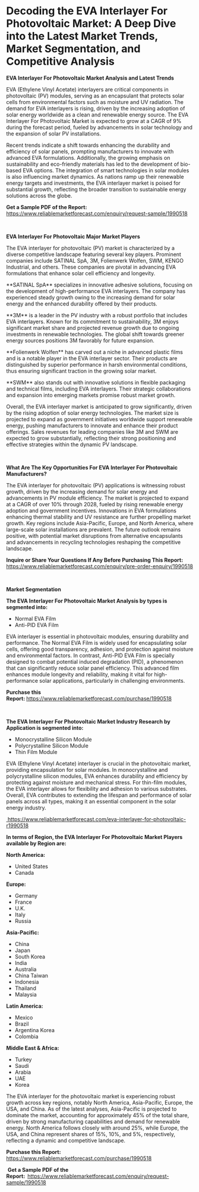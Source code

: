 <p><h1>Decoding the EVA Interlayer For Photovoltaic Market: A Deep Dive into the Latest Market Trends, Market Segmentation, and Competitive Analysis</h1></p><p><strong>EVA Interlayer For Photovoltaic Market Analysis and Latest Trends</strong></p>
<p><p>EVA (Ethylene Vinyl Acetate) interlayers are critical components in photovoltaic (PV) modules, serving as an encapsulant that protects solar cells from environmental factors such as moisture and UV radiation. The demand for EVA interlayers is rising, driven by the increasing adoption of solar energy worldwide as a clean and renewable energy source. The EVA Interlayer For Photovoltaic Market is expected to grow at a CAGR of 9% during the forecast period, fueled by advancements in solar technology and the expansion of solar PV installations.</p><p>Recent trends indicate a shift towards enhancing the durability and efficiency of solar panels, prompting manufacturers to innovate with advanced EVA formulations. Additionally, the growing emphasis on sustainability and eco-friendly materials has led to the development of bio-based EVA options. The integration of smart technologies in solar modules is also influencing market dynamics. As nations ramp up their renewable energy targets and investments, the EVA interlayer market is poised for substantial growth, reflecting the broader transition to sustainable energy solutions across the globe.</p></p>
<p><strong>Get a Sample PDF of the Report:&nbsp;</strong> <a href="https://www.reliablemarketforecast.com/enquiry/request-sample/1990518?utm_campaign=3284&utm_medium=2&utm_source=Github&utm_content=ia&utm_term=15042025&utm_id=eva-interlayer-for-photovoltaic">https://www.reliablemarketforecast.com/enquiry/request-sample/1990518</a></p>
<p>&nbsp;</p>
<p><strong>EVA Interlayer For Photovoltaic Major Market Players</strong></p>
<p><p>The EVA interlayer for photovoltaic (PV) market is characterized by a diverse competitive landscape featuring several key players. Prominent companies include SATINAL SpA, 3M, Folienwerk Wolfen, SWM, KENGO Industrial, and others. These companies are pivotal in advancing EVA formulations that enhance solar cell efficiency and longevity.</p><p>**SATINAL SpA** specializes in innovative adhesive solutions, focusing on the development of high-performance EVA interlayers. The company has experienced steady growth owing to the increasing demand for solar energy and the enhanced durability offered by their products.</p><p>**3M** is a leader in the PV industry with a robust portfolio that includes EVA interlayers. Known for its commitment to sustainability, 3M enjoys significant market share and projected revenue growth due to ongoing investments in renewable technologies. The global shift towards greener energy sources positions 3M favorably for future expansion.</p><p>**Folienwerk Wolfen** has carved out a niche in advanced plastic films and is a notable player in the EVA interlayer sector. Their products are distinguished by superior performance in harsh environmental conditions, thus ensuring significant traction in the growing solar market.</p><p>**SWM** also stands out with innovative solutions in flexible packaging and technical films, including EVA interlayers. Their strategic collaborations and expansion into emerging markets promise robust market growth.</p><p>Overall, the EVA interlayer market is anticipated to grow significantly, driven by the rising adoption of solar energy technologies. The market size is projected to expand as government initiatives worldwide support renewable energy, pushing manufacturers to innovate and enhance their product offerings. Sales revenues for leading companies like 3M and SWM are expected to grow substantially, reflecting their strong positioning and effective strategies within the dynamic PV landscape.</p></p>
<p>&nbsp;</p>
<p><strong>What Are The Key Opportunities For EVA Interlayer For Photovoltaic Manufacturers?</strong></p>
<p><p>The EVA interlayer for photovoltaic (PV) applications is witnessing robust growth, driven by the increasing demand for solar energy and advancements in PV module efficiency. The market is projected to expand at a CAGR of over 10% through 2028, fueled by rising renewable energy adoption and government incentives. Innovations in EVA formulations enhancing thermal stability and UV resistance are further propelling market growth. Key regions include Asia-Pacific, Europe, and North America, where large-scale solar installations are prevalent. The future outlook remains positive, with potential market disruptions from alternative encapsulants and advancements in recycling technologies reshaping the competitive landscape.</p></p>
<p><strong>Inquire or Share Your Questions If Any Before Purchasing This Report:</strong> <a href="https://www.reliablemarketforecast.com/enquiry/pre-order-enquiry/1990518?utm_campaign=3284&utm_medium=2&utm_source=Github&utm_content=ia&utm_term=15042025&utm_id=eva-interlayer-for-photovoltaic">https://www.reliablemarketforecast.com/enquiry/pre-order-enquiry/1990518</a></p>
<p>&nbsp;</p>
<p><strong>Market Segmentation</strong></p>
<p><strong>The EVA Interlayer For Photovoltaic Market Analysis by types is segmented into:</strong></p>
<p><ul><li>Normal EVA Film</li><li>Anti-PID EVA Film</li></ul></p>
<p><p>EVA interlayer is essential in photovoltaic modules, ensuring durability and performance. The Normal EVA Film is widely used for encapsulating solar cells, offering good transparency, adhesion, and protection against moisture and environmental factors. In contrast, Anti-PID EVA Film is specially designed to combat potential induced degradation (PID), a phenomenon that can significantly reduce solar panel efficiency. This advanced film enhances module longevity and reliability, making it vital for high-performance solar applications, particularly in challenging environments.</p></p>
<p><strong>Purchase this Report:&nbsp;</strong><a href="https://www.reliablemarketforecast.com/purchase/1990518?utm_campaign=3284&utm_medium=2&utm_source=Github&utm_content=ia&utm_term=15042025&utm_id=eva-interlayer-for-photovoltaic">https://www.reliablemarketforecast.com/purchase/1990518</a></p>
<p>&nbsp;</p>
<p><strong>The EVA Interlayer For Photovoltaic Market Industry Research by Application is segmented into:</strong></p>
<p><ul><li>Monocrystalline Silicon Module</li><li>Polycrystalline Silicon Module</li><li>Thin Film Module</li></ul></p>
<p><p>EVA (Ethylene Vinyl Acetate) interlayer is crucial in the photovoltaic market, providing encapsulation for solar modules. In monocrystalline and polycrystalline silicon modules, EVA enhances durability and efficiency by protecting against moisture and mechanical stress. For thin-film modules, the EVA interlayer allows for flexibility and adhesion to various substrates. Overall, EVA contributes to extending the lifespan and performance of solar panels across all types, making it an essential component in the solar energy industry.</p></p>
<p><a href="https://www.reliablemarketforecast.com/eva-interlayer-for-photovoltaic-r1990518?utm_campaign=3284&utm_medium=2&utm_source=Github&utm_content=ia&utm_term=15042025&utm_id=eva-interlayer-for-photovoltaic">&nbsp;https://www.reliablemarketforecast.com/eva-interlayer-for-photovoltaic-r1990518</a></p>
<p><strong>In terms of Region, the EVA Interlayer For Photovoltaic Market Players available by Region are:</strong></p>
<p>
    <p> <strong> North America: </strong>
        <ul>
            <li>United States</li>
            <li>Canada</li>
        </ul>
        </p> 
    <p> <strong> Europe: </strong>
        <ul>
            <li>Germany</li>
            <li>France</li>
            <li>U.K.</li>
            <li>Italy</li>
            <li>Russia</li>
        </ul>
        </p> 
    <p> <strong> Asia-Pacific: </strong>
        <ul>
            <li>China</li>
            <li>Japan</li>
            <li>South Korea</li>
            <li>India</li>
            <li>Australia</li>
            <li>China Taiwan</li>
            <li>Indonesia</li>
            <li>Thailand</li>
            <li>Malaysia</li>
        </ul>
        </p> 
    <p> <strong> Latin America: </strong>
        <ul>
            <li>Mexico</li>
            <li>Brazil</li>
            <li>Argentina Korea</li>
            <li>Colombia</li>
        </ul>
        </p> 
    <p> <strong> Middle East & Africa: </strong>
        <ul>
            <li>Turkey</li>
            <li>Saudi</li>
            <li>Arabia</li>
            <li>UAE</li>
            <li>Korea</li>
        </ul>
    </p>
    </p>
<p><p>The EVA interlayer for the photovoltaic market is experiencing robust growth across key regions, notably North America, Asia-Pacific, Europe, the USA, and China. As of the latest analyses, Asia-Pacific is projected to dominate the market, accounting for approximately 45% of the total share, driven by strong manufacturing capabilities and demand for renewable energy. North America follows closely with around 25%, while Europe, the USA, and China represent shares of 15%, 10%, and 5%, respectively, reflecting a dynamic and competitive landscape.</p></p>
<p><strong>Purchase this Report: </strong><a href="https://www.reliablemarketforecast.com/purchase/1990518?utm_campaign=3284&utm_medium=2&utm_source=Github&utm_content=ia&utm_term=15042025&utm_id=eva-interlayer-for-photovoltaic">https://www.reliablemarketforecast.com/purchase/1990518</a></p>
<p>&nbsp;<strong>Get a Sample PDF of the Report:&nbsp;&nbsp;</strong><a href="https://www.reliablemarketforecast.com/enquiry/request-sample/1990518?utm_campaign=3284&utm_medium=2&utm_source=Github&utm_content=ia&utm_term=15042025&utm_id=eva-interlayer-for-photovoltaic">https://www.reliablemarketforecast.com/enquiry/request-sample/1990518</a></p>
<p><strong></strong></p>
<p><p></p><p></p><p></p></p>
